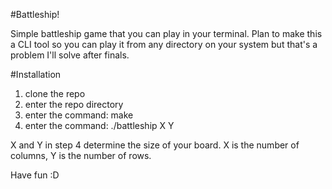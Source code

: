 #Battleship!

Simple battleship game that you can play in your terminal. Plan to make this a CLI tool so you can play
it from any directory on your system but that's a problem I'll solve after finals.

#Installation
1) clone the repo
2) enter the repo directory
3) enter the command: make
4) enter the command: ./battleship X Y

X and Y in step 4 determine the size of your board. X is the number of columns, Y is the number of rows.

Have fun :D
